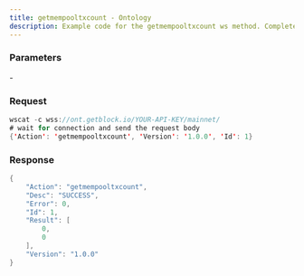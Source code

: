 ```yaml
---
title: getmempooltxcount - Ontology
description: Example code for the getmempooltxcount ws method. Сomplete guide on how to use getmempooltxcount ws in GetBlock.io Web3 documentation.
---
```


### Parameters


\-

### Request

``` java
wscat -c wss://ont.getblock.io/YOUR-API-KEY/mainnet/ 
# wait for connection and send the request body 
{'Action': 'getmempooltxcount', 'Version': '1.0.0', 'Id': 1}
```

###  Response

``` java
{
    "Action": "getmempooltxcount",
    "Desc": "SUCCESS",
    "Error": 0,
    "Id": 1,
    "Result": [
        0,
        0
    ],
    "Version": "1.0.0"
}
```

